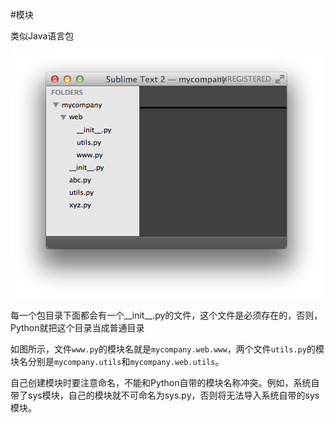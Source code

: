 #模块

类似Java语言包

![](/assets/模块.jpg)


每一个包目录下面都会有一个__init__.py的文件，这个文件是必须存在的，否则，Python就把这个目录当成普通目录

如图所示，文件`www.py`的模块名就是`mycompany.web.www`，两个文件`utils.py`的模块名分别是`mycompany.utils`和`mycompany.web.utils`。


自己创建模块时要注意命名，不能和Python自带的模块名称冲突。例如，系统自带了sys模块，自己的模块就不可命名为sys.py，否则将无法导入系统自带的sys模块。

